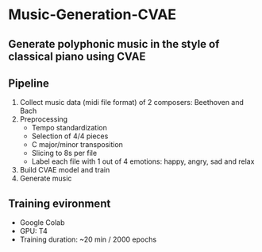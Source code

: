 # Music-Generation-CVAE

## Generate polyphonic music in the style of classical piano using CVAE

## Pipeline
1. Collect music data (midi file format) of 2 composers: Beethoven and Bach
2. Preprocessing
    - Tempo standardization
    - Selection of 4/4 pieces
    - C major/minor transposition
    - Slicing to 8s per file
    - Label each file with 1 out of 4 emotions: happy, angry, sad and relax
3. Build CVAE model and train
4. Generate music

## Training evironment
- Google Colab
- GPU: T4
- Training duration: ~20 min / 2000 epochs
